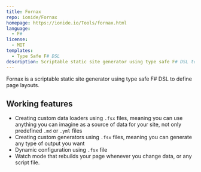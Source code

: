 ```yaml
---
title: Fornax
repo: ionide/Fornax
homepage: https://ionide.io/Tools/fornax.html
language:
  - F#
license:
  - MIT
templates:
  - Type Safe F# DSL
description: Scriptable static site generator using type safe F# DSL to define page templates.
---
```


Fornax is a scriptable static site generator using type safe F# DSL to define page layouts.

## Working features

* Creating custom data loaders using `.fsx` files, meaning you can use anything you can imagine as a source of data for your site, not only predefined `.md` or `.yml` files
* Creating custom generators using `.fsx` files, meaning you can generate any type of output you want
* Dynamic configuration using `.fsx` file
* Watch mode that rebuilds your page whenever you change data, or any script file.
